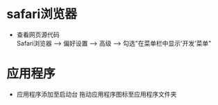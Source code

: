 # safari浏览器
- 查看网页源代码  
    Safari浏览器 --> 偏好设置 --> 高级 --> 勾选"在菜单栏中显示'开发'菜单"
    
# 应用程序
- 应用程序添加至启动台
    拖动应用程序图标至应用程序文件夹
